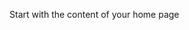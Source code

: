  
<!--- the previous line with a space is needed for github pages
      the title is not needed here, as it is taken from the project description in Github 
--->

Start with the content of your home page
